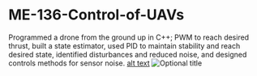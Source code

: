 # ME-136-Control-of-UAVs
Programmed a drone from the ground up in C++; PWM to reach desired thrust, built a state estimator, used PID to maintain stability and reach desired state, identified disturbances and reduced noise, and designed controls methods for sensor noise.
[alt text](https://github.com/LeonG68/ME-136-Control-of-UAVs/blob/main/313486133_1547884745671515_2769975466257468122_n.jpg?raw=true)
<img
  src="(https://github.com/LeonG68/ME-136-Control-of-UAVs/blob/main/313486133_1547884745671515_2769975466257468122_n.jpg?raw=true)"
  title="Optional title"
  style="display: inline-block; margin: 0 auto; max-width: 300px">
